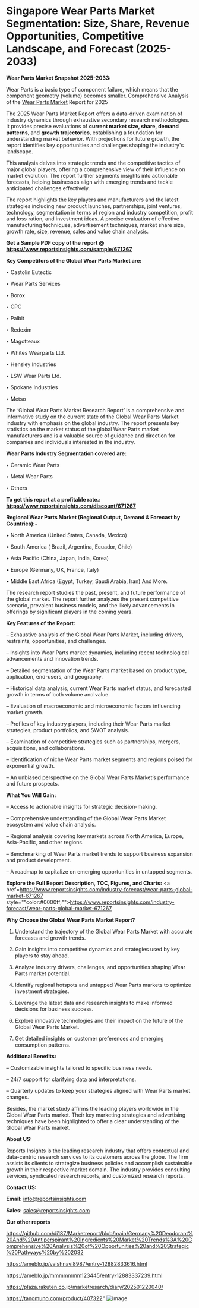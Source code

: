 # Singapore Wear Parts Market Segmentation: Size, Share, Revenue Opportunities, Competitive Landscape, and Forecast (2025-2033)

<strong>Wear Parts Market Snapshot 2025-2033:</strong>

Wear Parts is a basic type of component failure, which means that the component geometry (volume) becomes smaller. Comprehensive Analysis of the <a href=https://www.reportsinsights.com/sample/671267>Wear Parts Market</a> Report for 2025

The 2025 Wear Parts Market Report offers a data-driven examination of industry dynamics through exhaustive secondary research methodologies. It provides precise evaluations of <strong>current market size, share, demand patterns</strong>, and <strong>growth trajectories</strong>, establishing a foundation for understanding market behavior. With projections for future growth, the report identifies key opportunities and challenges shaping the industry's landscape.

This analysis delves into strategic trends and the competitive tactics of major global players, offering a comprehensive view of their influence on market evolution. The report further segments insights into actionable forecasts, helping businesses align with emerging trends and tackle anticipated challenges effectively.

The report highlights the key players and manufacturers and the latest strategies including new product launches, partnerships, joint ventures, technology, segmentation in terms of region and industry competition, profit and loss ration, and investment ideas. A precise evaluation of effective manufacturing techniques, advertisement techniques, market share size, growth rate, size, revenue, sales and value chain analysis.

<strong>Get a Sample PDF copy of the report @ <a href=https://www.reportsinsights.com/sample/671267 style=color:#0000ff;>https://www.reportsinsights.com/sample/671267</a></strong>

<strong>Key Competitors of the Global Wear Parts Market are:</strong>

‣ Castolin Eutectic

‣ Wear Parts Services

‣ Borox

‣ CPC

‣ Palbit

‣ Redexim

‣ Magotteaux

‣ Whites Wearparts Ltd.

‣ Hensley Industries

‣ LSW Wear Parts Ltd.

‣ Spokane Industries

‣ Metso

The ‘Global Wear Parts Market Research Report’ is a comprehensive and informative study on the current state of the Global Wear Parts Market industry with emphasis on the global industry. The report presents key statistics on the market status of the global Wear Parts market manufacturers and is a valuable source of guidance and direction for companies and individuals interested in the industry.

<strong>Wear Parts Industry Segmentation covered are:</strong>

‣ Ceramic Wear Parts

‣ Metal Wear Parts

‣ Others

<strong>To get this report at a profitable rate.: <a href=https://www.reportsinsights.com/discount/671267 style=color:#0000ff;>https://www.reportsinsights.com/discount/671267</a></strong>

<strong>Regional Wear Parts Market (Regional Output, Demand &amp; Forecast by Countries):-</strong>

• North America (United States, Canada, Mexico)

• South America ( Brazil, Argentina, Ecuador, Chile)

• Asia Pacific (China, Japan, India, Korea)

• Europe (Germany, UK, France, Italy)

• Middle East Africa (Egypt, Turkey, Saudi Arabia, Iran) And More.

The research report studies the past, present, and future performance of the global market. The report further analyzes the present competitive scenario, prevalent business models, and the likely advancements in offerings by significant players in the coming years.

<strong>Key Features of the Report:</strong>

– Exhaustive analysis of the Global Wear Parts Market, including drivers, restraints, opportunities, and challenges.

– Insights into Wear Parts market dynamics, including recent technological advancements and innovation trends.

– Detailed segmentation of the Wear Parts market based on product type, application, end-users, and geography.

– Historical data analysis, current Wear Parts market status, and forecasted growth in terms of both volume and value.

– Evaluation of macroeconomic and microeconomic factors influencing market growth.

– Profiles of key industry players, including their Wear Parts market strategies, product portfolios, and SWOT analysis.

– Examination of competitive strategies such as partnerships, mergers, acquisitions, and collaborations.

– Identification of niche Wear Parts market segments and regions poised for exponential growth.

– An unbiased perspective on the Global Wear Parts Market’s performance and future prospects.

<strong>What You Will Gain:</strong>

– Access to actionable insights for strategic decision-making.

– Comprehensive understanding of the Global Wear Parts Market ecosystem and value chain analysis.

– Regional analysis covering key markets across North America, Europe, Asia-Pacific, and other regions.

– Benchmarking of Wear Parts market trends to support business expansion and product development.

– A roadmap to capitalize on emerging opportunities in untapped segments.

<strong>Explore the Full Report Description, TOC, Figures, and Charts:</strong>
<a href=https://www.reportsinsights.com/industry-forecast/wear-parts-global-market-671267 style=""color:#0000ff;"">https://www.reportsinsights.com/industry-forecast/wear-parts-global-market-671267</a>

<strong>Why Choose the Global Wear Parts Market Report?</strong>

1. Understand the trajectory of the Global Wear Parts Market with accurate forecasts and growth trends.

2. Gain insights into competitive dynamics and strategies used by key players to stay ahead.

3. Analyze industry drivers, challenges, and opportunities shaping Wear Parts market potential.

4. Identify regional hotspots and untapped Wear Parts markets to optimize investment strategies.

5. Leverage the latest data and research insights to make informed decisions for business success.

6. Explore innovative technologies and their impact on the future of the Global Wear Parts Market.

7. Get detailed insights on customer preferences and emerging consumption patterns.

<strong>Additional Benefits:</strong>

– Customizable insights tailored to specific business needs.

– 24/7 support for clarifying data and interpretations.

– Quarterly updates to keep your strategies aligned with Wear Parts market changes.

Besides, the market study affirms the leading players worldwide in the Global Wear Parts market. Their key marketing strategies and advertising techniques have been highlighted to offer a clear understanding of the Global Wear Parts market.

<strong><strong>About US</strong>:</strong>

Reports Insights is the leading research industry that offers contextual and data-centric research services to its customers across the globe. The firm assists its clients to strategize business policies and accomplish sustainable growth in their respective market domain. The industry provides consulting services, syndicated research reports, and customized research reports.

<strong>Contact US:</strong>

<p class=><b>Email:</b> <a href=mailto:info@reportsinsights.com>info@reportsinsights.com</a></p>
<p class=><b>Sales:</b> <a href=mailto:sales@reportsinsights.com>sales@reportsinsights.com</a></p>

<strong>Our other reports</strong>

<a href=https://github.com/di187/Marketreport/blob/main/Germany%20Deodorant%20And%20Antiperspirant%20Ingredients%20Market%20Trends%3A%20Comprehensive%20Analysis%20of%20Opportunities%20and%20Strategic%20Pathways%20by%202032>https://github.com/di187/Marketreport/blob/main/Germany%20Deodorant%20And%20Antiperspirant%20Ingredients%20Market%20Trends%3A%20Comprehensive%20Analysis%20of%20Opportunities%20and%20Strategic%20Pathways%20by%202032</a>

<a href=https://ameblo.jp/vaishnavi8987/entry-12882833616.html>https://ameblo.jp/vaishnavi8987/entry-12882833616.html</a>

<a href=https://ameblo.jp/mmmmmmm123445/entry-12883337239.html>https://ameblo.jp/mmmmmmm123445/entry-12883337239.html</a>

<a href=https://plaza.rakuten.co.jp/marketresarch/diary/202501220040/>https://plaza.rakuten.co.jp/marketresarch/diary/202501220040/</a>

<a href=https://tanomuno.com/product/407322>https://tanomuno.com/product/407322</a>"
![image](https://github.com/user-attachments/assets/ffebfbfa-7b64-4bf5-9b79-b6316768bb36)
